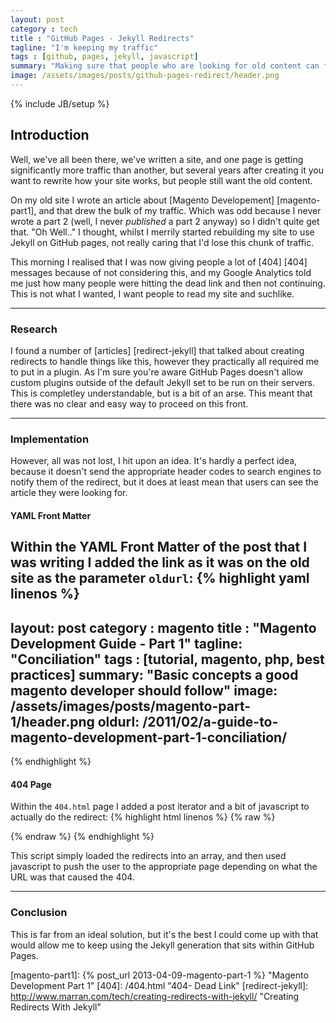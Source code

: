 ```yaml
---
layout: post
category : tech
title : "GitHub Pages - Jekyll Redirects"
tagline: "I'm keeping my traffic"
tags : [github, pages, jekyll, javascript]
summary: "Making sure that people who are looking for old content can find it on your new Jekyll site"
image: /assets/images/posts/github-pages-redirect/header.png
---
```

{% include JB/setup %}

## Introduction
Well, we've all been there, we've written a site, and one page is getting significantly more traffic than another, but several years after creating it you want to rewrite how your site works, but people still want the old content.

On my old site I wrote an article about [Magento Developement] [magento-part1], and that drew the bulk of my traffic. Which was odd because I never wrote a part 2 (well, I never *published* a part 2 anyway) so I didn't quite get that. "Oh Well.." I thought, whilst I merrily started rebuilding my site to use Jekyll on GitHub pages, not really caring that I'd lose this chunk of traffic.

This morning I realised that I was now giving people a lot of [404] [404] messages because of not considering this, and my Google Analytics told me just how many people were hitting the dead link and then not continuing. This is not what I wanted, I want people to read my site and suchlike.

---

### Research

I found a number of [articles] [redirect-jekyll] that talked about creating redirects to handle things like this, however they practically all required me to put in a plugin. As I'm sure you're aware GitHub Pages doesn't allow custom plugins outside of the default Jekyll set to be run on their servers. This is completley understandable, but is a bit of an arse. This meant that there was no clear and easy way to proceed on this front.

---

### Implementation
However, all was not lost, I hit upon an idea. It's hardly a perfect idea, because it doesn't send the appropriate header codes to search engines to notify them of the redirect, but it does at least mean that users can see the article they were looking for.

#### YAML Front Matter
Within the YAML Front Matter of the post that I was writing I added the link as it was on the old site as the parameter `oldurl`:
{% highlight yaml linenos %}
---
layout: post
category : magento
title : "Magento Development Guide - Part 1"
tagline: "Conciliation"
tags : [tutorial, magento, php, best practices]
summary: "Basic concepts a good magento developer should follow"
image: /assets/images/posts/magento-part-1/header.png
oldurl: /2011/02/a-guide-to-magento-development-part-1-conciliation/
---
{% endhighlight %} 

#### 404 Page
Within the `404.html` page I added a post iterator and a bit of javascript to actually do the redirect:
{% highlight html linenos %}
{% raw %}
<script type="text/javascript">
  var forwardLinks = []
  {% for post in site.posts %}	
  	{% if post.oldurl %}
  	  forwardLinks.push({ "old":"{{post.oldurl}}", "new":"{{post.url}}" })
  	{% endif %}
  {% endfor %}
  jQuery(function($)
  {
    //get the current pathname
    var currentPath = window.location.pathname
    
    //compare to the list
    for(var key in forwardLinks){
      var link = forwardLinks[key]
      if(link.old == currentPath){
        //set the redirect
        setTimeout("window.location.replace('"+link.new+"')", 5000)
        return
      }
    }
  })
</script>
{% endraw %}
{% endhighlight %}

This script simply loaded the redirects into an array, and then used javascript to push the user to the appropriate page depending on what the URL was that caused the 404.

---

### Conclusion

This is far from an ideal solution, but it's the best I could come up with that would allow me to keep using the Jekyll generation that sits within GitHub Pages.


[magento-part1]: {% post_url 2013-04-09-magento-part-1 %} "Magento Development Part 1"
[404]: /404.html "404- Dead Link"
[redirect-jekyll]: http://www.marran.com/tech/creating-redirects-with-jekyll/ "Creating Redirects With Jekyll"